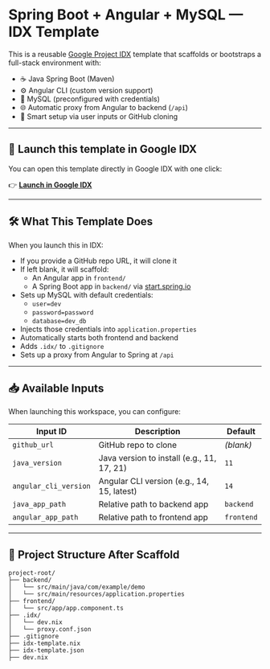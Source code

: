 # Spring Boot + Angular + MySQL — IDX Template

This is a reusable [Google Project IDX](https://idx.google.com/) template that scaffolds or bootstraps a full-stack environment with:

- ☕ Java Spring Boot (Maven)
- ⚙️ Angular CLI (custom version support)
- 🐬 MySQL (preconfigured with credentials)
- 🌐 Automatic proxy from Angular to backend (`/api`)
- 🧠 Smart setup via user inputs or GitHub cloning

---

## 🚀 Launch this template in Google IDX

You can open this template directly in Google IDX with one click:

👉 [**Launch in Google IDX**](https://studio.firebase.google.com/new?template=https://github.com/Theodagan/spring-angular-idx-template.git) 

---

## 🛠️ What This Template Does

When you launch this in IDX:

- If you provide a GitHub repo URL, it will clone it
- If left blank, it will scaffold:
  - An Angular app in `frontend/`
  - A Spring Boot app in `backend/` via [start.spring.io](https://start.spring.io/)
- Sets up MySQL with default credentials:
  - `user=dev`
  - `password=password`
  - `database=dev_db`
- Injects those credentials into `application.properties`
- Automatically starts both frontend and backend
- Adds `.idx/` to `.gitignore`
- Sets up a proxy from Angular to Spring at `/api`

---

## 📥 Available Inputs

When launching this workspace, you can configure:

| Input ID              | Description                                  | Default |
|-----------------------|----------------------------------------------|---------|
| `github_url`          | GitHub repo to clone                         | *(blank)* |
| `java_version`        | Java version to install (e.g., 11, 17, 21)   | `11`    |
| `angular_cli_version` | Angular CLI version (e.g., 14, 15, latest)   | `14`    |
| `java_app_path`       | Relative path to backend app                 | `backend` |
| `angular_app_path`    | Relative path to frontend app                | `frontend` |

---

## 🧱 Project Structure After Scaffold

```plaintext
project-root/
├── backend/
│   └── src/main/java/com/example/demo
│   └── src/main/resources/application.properties
├── frontend/
│   └── src/app/app.component.ts
├── .idx/
│   └── dev.nix
│   └── proxy.conf.json
├── .gitignore
├── idx-template.nix
├── idx-template.json
├── dev.nix
